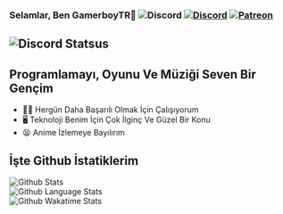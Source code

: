 
### Selamlar, Ben GamerboyTR👋 ![Discord](https://img.shields.io/static/v1?style=flat&logo=discord&logoColor=white&color=%237289DA&label=&message=G̷a̷m̷e̷r̷b̷o̷y̷T̷R̷%20ᶫᵒᵛᵉᵧₒᵤ#1881) [![Discord](https://img.shields.io/discord/841385554792415282?logo=discord&style=flat-square&color=%237289DA)](https://discord.gg/turkishmethods) [![Patreon](https://img.shields.io/badge/donate-Patreon-red?logo=Patreon&style=flat-square)](https://patreon.com/gamerboytr)

## ![Discord Statsus](https://lanyard-profile-readme.vercel.app/api/530043492014096384?bg=23283d&borderRadius=8px&hideDiscrim=true)  

## Programlamayı, Oyunu Ve Müziği Seven Bir Gençim

- 💪🏻 Hergün Daha Başarılı Olmak İçin Çalışıyorum
- 🖥 Teknoloji Benim İçin Çok İlginç Ve Güzel Bir Konu
- 😫 Anime İzlemeye Bayılırım

##

## İşte Github İstatiklerim

![Github Stats](https://github-readme-stats.vercel.app/api?username=gamerboytr&theme=dracula&show_icons=true&locale=tr)<br>
![Github Language Stats](https://github-readme-stats.vercel.app/api/top-langs/?username=gamerboytr&layout=compact&theme=dracula&langs_count=10&locale=tr)<br>
![Github Wakatime Stats](https://github-readme-stats.vercel.app/api/wakatime?username=GamerboyTR&theme=dracula)
